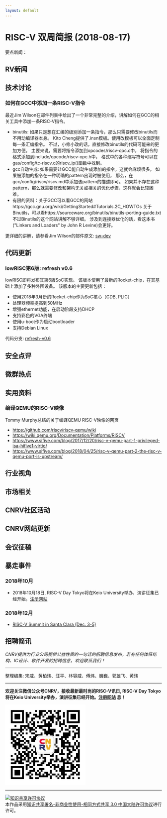 ```yaml
---
layout: default
---
```


# RISC-V 双周简报 (2018-08-17)

要点新闻：


## RV新闻


## 技术讨论

### 如何在GCC中添加一条RISC-V指令

最近Jim Wilson在邮件列表中给出了一个非常完整的介绍，讲解如何在GCC的相关工具中添加一条RISC-V指令。

- binutils: 如果只是想在汇编的级别添加一条指令，那么只需要修改binutils而不用动编译器本身。
  Kito Cheng提供了.insn模板。使用改模板可以全面定制每一条汇编指令。
  不过，小修小改的话，直接修改binutils的代码可能来的更加方便。
  主要来说，需要将指令添加到opcodes/riscv-opc.c中，
  将指令的格式添加到include/opcode/riscv-opc.h中，
  格式中的各种缩写符号可以在gas/config/tc-riscv.c的riscv_ip()函数中找到。
- gcc自动生成: 如果需要让GCC能自动生成添加的指令，这就会麻烦很多。
  如果被添加的指令在一种明确的pattern出现时被使用，
  那么，在gcc/config/riscv/riscv.md中添加该pattern的描述即可。
  如果并不存在这种pattern，那么就需要修改和架构无关或相关的优化步骤，这样就会比较困难。
- 有限的资料：关于GCC可以看GCC的网站https://gcc.gnu.org/wiki/GettingStarted#Tutorials.2C_HOWTOs
  关于Binutils，可以看https://sourceware.org/binutils/binutils-porting-guide.txt
  不过Binutils的这个网站讲解不够详细。
  涉及到连接器优化的话，看这本书("Linkers and Loaders" by John R Levine)会更好。

更详细的讲解，请参看Jim Wilson的邮件原文: [sw-dev](https://groups.google.com/a/groups.riscv.org/d/msg/sw-dev/sL_OHXYj3LY/Gsm6sBc9BQAJ)


## 代码更新

### lowRISC第6版: refresh v0.6

lowRISC即将发布其第6版SoC实现。
该版本使用了最新的Rocket-chip，在其基础上添加了多种外围设备。
该版本的主要更新包括：

- 使用2018年3月份的Rocket-chip作为SoC核心（GDB, PLIC）
- 处理器频率提高到50MHz
- 增强ethernet功能，在启动阶段支持DHCP
- 支持彩色的VGA终端
- 使用u-boot作为启动bootloader
- 支持Debian Linux

代码分支: [refresh-v0.6](https://github.com/lowRISC/lowrisc-chip/releases/tag/v0.6-rc1)

## 安全点评

## 微群热点

## 实用资料

### 编译QEMU的RISC-V映像

Tommy Murphy总结的关于编译QEMU RISC-V映像的网页

- https://github.com/riscv/riscv-qemu/wiki
- https://wiki.qemu.org/Documentation/Platforms/RISCV
- https://www.sifive.com/blog/2017/12/20/risc-v-qemu-part-1-privileged-isa-hifive1-virtio/
- https://www.sifive.com/blog/2018/04/25/risc-v-qemu-part-2-the-risc-v-qemu-port-is-upstream/

## 行业视角

## 市场相关


## CNRV社区活动

## CNRV网站更新

## 会议征稿


## 暴走事件

### 2018年10月

- 2018年10月18日, RISC-V Day Tokyo将在Keio University举办，演讲征集已经开始。[注册网站](https://tmt.knect365.com/risc-v-day-tokyo/)

### 2018年12月

- [RISC-V Summit in Santa Clara (Dec. 3-5)](http://cts.businesswire.com/ct/CT?id=smartlink&url=https%3A%2F%2Ftmt.knect365.com%2Frisc-v-summit%2F&esheet=51792917&newsitemid=20180423005251&lan=en-US&anchor=RISC-V+Summit+in+Santa+Clara&index=4&md5=88ca965085b5b1b9b6ea996333f27e44)

## 招聘简讯

_CNRV提供为行业公司提供公益性质的一句话的招聘信息发布，若有任何体系结构、IC设计、软件开发的招聘信息，欢迎联系我们！_

----

整理编集: 宋威、黄柏玮、汪平、林容威、傅炜、巍巍、郭雄飞、黄玮


----

**欢迎关注微信公众号CNRV，接收最新最时尚的RISC-V讯日, RISC-V Day Tokyo将在Keio University举办，演讲征集已经开始。[注册网站](https://tmt.knect365.com/risc-v-day-tokyo/)
息！**

![CNRV微信公众号](/assets/images/cnrv_qr.png)

----

<a rel="license" href="http://creativecommons.org/licenses/by-nc-sa/3.0/cn/"><img alt="知识共享许可协议" style="border-width:0" src="https://i.creativecommons.org/l/by-nc-sa/3.0/cn/80x15.png" /></a><br />本作品采用<a rel="license" href="http://creativecommons.org/licenses/by-nc-sa/3.0/cn/">知识共享署名-非商业性使用-相同方式共享 3.0 中国大陆许可协议</a>进行许可。


